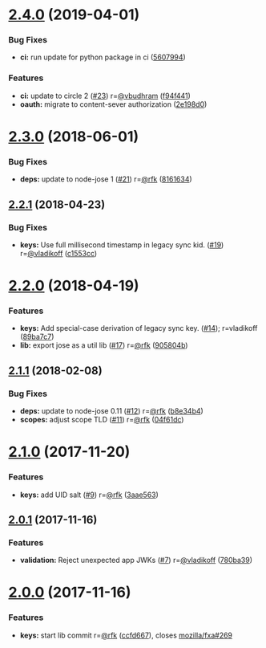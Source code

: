 <a name="2.4.0"></a>
# [2.4.0](https://github.com/mozilla/fxa-crypto-relier/compare/v2.3.0...v2.4.0) (2019-04-01)


### Bug Fixes

* **ci:** run update for python package in ci ([5607994](https://github.com/mozilla/fxa-crypto-relier/commit/5607994))


### Features

* **ci:** update to circle 2 ([#23](https://github.com/mozilla/fxa-crypto-relier/issues/23)) r=[@vbudhram](https://github.com/vbudhram) ([f94f441](https://github.com/mozilla/fxa-crypto-relier/commit/f94f441))
* **oauth:** migrate to content-sever authorization ([2e198d0](https://github.com/mozilla/fxa-crypto-relier/commit/2e198d0))



<a name="2.3.0"></a>
# [2.3.0](https://github.com/mozilla/fxa-crypto-relier/compare/v2.2.1...v2.3.0) (2018-06-01)


### Bug Fixes

* **deps:** update to node-jose 1 ([#21](https://github.com/mozilla/fxa-crypto-relier/issues/21)) r=[@rfk](https://github.com/rfk) ([8161634](https://github.com/mozilla/fxa-crypto-relier/commit/8161634))



<a name="2.2.1"></a>
## [2.2.1](https://github.com/mozilla/fxa-crypto-relier/compare/v2.2.0...v2.2.1) (2018-04-23)


### Bug Fixes

* **keys:** Use full millisecond timestamp in legacy sync kid. ([#19](https://github.com/mozilla/fxa-crypto-relier/issues/19)) r=[@vladikoff](https://github.com/vladikoff) ([c1553cc](https://github.com/mozilla/fxa-crypto-relier/commit/c1553cc))



<a name="2.2.0"></a>
# [2.2.0](https://github.com/mozilla/fxa-crypto-relier/compare/v2.1.1...v2.2.0) (2018-04-19)


### Features

* **keys:** Add special-case derivation of legacy sync key. ([#14](https://github.com/mozilla/fxa-crypto-relier/issues/14)); r=vladikoff ([89ba7c7](https://github.com/mozilla/fxa-crypto-relier/commit/89ba7c7))
* **lib:** export jose as a util lib ([#17](https://github.com/mozilla/fxa-crypto-relier/issues/17)) r=[@rfk](https://github.com/rfk) ([905804b](https://github.com/mozilla/fxa-crypto-relier/commit/905804b))



<a name="2.1.1"></a>
## [2.1.1](https://github.com/mozilla/fxa-crypto-relier/compare/v2.1.0...v2.1.1) (2018-02-08)


### Bug Fixes

* **deps:** update to node-jose 0.11 ([#12](https://github.com/mozilla/fxa-crypto-relier/issues/12)) r=[@rfk](https://github.com/rfk) ([b8e34b4](https://github.com/mozilla/fxa-crypto-relier/commit/b8e34b4))
* **scopes:** adjust scope TLD ([#11](https://github.com/mozilla/fxa-crypto-relier/issues/11)) r=[@rfk](https://github.com/rfk) ([04f61dc](https://github.com/mozilla/fxa-crypto-relier/commit/04f61dc))



<a name="2.1.0"></a>
# [2.1.0](https://github.com/mozilla/fxa-crypto-relier/compare/v2.0.1...v2.1.0) (2017-11-20)


### Features

* **keys:** add UID salt ([#9](https://github.com/mozilla/fxa-crypto-relier/issues/9)) r=[@rfk](https://github.com/rfk) ([3aae563](https://github.com/mozilla/fxa-crypto-relier/commit/3aae563))



<a name="2.0.1"></a>
## [2.0.1](https://github.com/mozilla/fxa-crypto-relier/compare/v2.0.0...v2.0.1) (2017-11-16)


### Features

* **validation:** Reject unexpected app JWKs ([#7](https://github.com/mozilla/fxa-crypto-relier/issues/7)) r=[@vladikoff](https://github.com/vladikoff) ([780ba39](https://github.com/mozilla/fxa-crypto-relier/commit/780ba39))



<a name="2.0.0"></a>
# [2.0.0](https://github.com/mozilla/fxa-crypto-relier/compare/ccfd667...v2.0.0) (2017-11-16)


### Features

* **keys:** start lib commit r=[@rfk](https://github.com/rfk) ([ccfd667](https://github.com/mozilla/fxa-crypto-relier/commit/ccfd667)), closes [mozilla/fxa#269](https://github.com/mozilla/fxa/issues/269)



